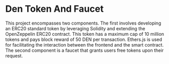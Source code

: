 # Den Token And Faucet

This project encompasses two components. The first involves
developing an ERC20 standard token by leveraging Solidity and
extending the OpenZeppelin ERC20 contract. This token has a
maximum cap of 10 million tokens and pays block reward of 50 DEN
per transaction. Ethers.js is used for facilitating the
interaction between the frontend and the smart contract. The
second component is a faucet that grants users free tokens upon
their request.
